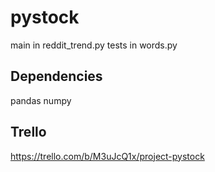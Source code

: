 # pystock
main in reddit_trend.py
tests in words.py

## Dependencies
pandas
numpy

## Trello
https://trello.com/b/M3uJcQ1x/project-pystock
